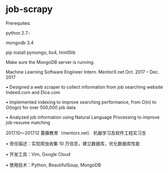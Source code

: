 # job-scrapy

Prerequites:

  python 2.7.-

  mongodb 3.4

  pip install pymongo, bs4, html5lib
  
Make sure the MongoDB server is running.

Machine Learning Software Engineer Intern. MentorX.net Oct. 2017 – Dec. 2017

• Designed a web scraper to collect information from job searching website Indeed.com and Dice.com

• Implemented indexing to improve searching performance, from O(n) to O(logn) for over 500,000 job data

• Analyzed job information using Natural Language Processing to improve job-resume matching

2017.10～2017.12 蔓藤教育（mentorx.net） 机器学习及软件工程实习生

• 责任描述：实现爬虫收集 10 万信息，建立数据库，优化数据库性能

• 开发工具：Vim, Google Cloud

• 使用技术：Python, BeautifulSoup, MongoDB
